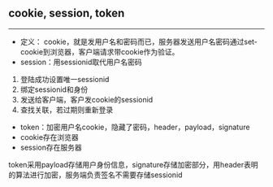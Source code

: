 
## cookie, session, token

---
- 定义： cookie，就是发用户名和密码而已，服务器发送用户名密码通过set-cookie到浏览器，客户端请求带cookie作为验证。
- session：用sessionid取代用户名密码
1. 登陆成功设置唯一sessionid
2. 绑定sessionid和身份
3. 发送给客户端，客户发cookie的sessionid
4. 查找关联，若过期则重新登录

- token：加密用户名cookie，隐藏了密码，header，payload，signature
- cookie存在浏览器
- session存在服务器

token采用payload存储用户身份信息，signature存储加密部分，用header表明的算法进行加密，服务端负责签名不需要存储sessionid